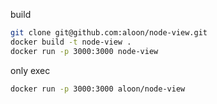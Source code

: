 build

```sh
git clone git@github.com:aloon/node-view.git
docker build -t node-view .
docker run -p 3000:3000 node-view
```


only exec
```sh
docker run -p 3000:3000 aloon/node-view
```
